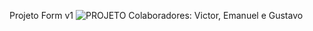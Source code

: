 Projeto Form v1
![PROJETO](https://media.discordapp.net/attachments/989245868773371944/1105113949998940240/image.png)
Colaboradores: Victor, Emanuel e Gustavo